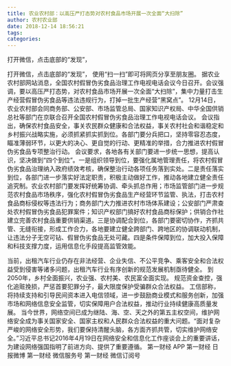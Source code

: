```yaml
---
title: 农业农村部：以高压严打态势对农村食品市场开展一次全面“大扫除”
author: 农村农业部
date: 2018-12-14 18:56:21
tags: 
categories: 
---
```

打开微信，点击底部的“发现”，
<!-- more -->
打开微信，点击底部的“发现”，
使用“扫一扫”即可将网页分享至朋友圈。
据农业农村部网站消息，全国农村假冒伪劣食品治理工作电视电话会议今日召开。会议强调，要以高压严打态势，对农村食品市场开展一次全面“大扫除”，集中力量打击生产经营假冒伪劣食品等违法违规行为，打掉一批生产经营“黑窝点”。
12月14日，农业农村部会同商务部、公安部、市场监管总局、国家知识产权局、中华全国供销总社等部门在京联合召开全国农村假冒伪劣食品治理工作电视电话会议。
会议指出，确保农村食品安全，事关农民群众健康和合法权益，事关农村社会和谐稳定和乡村振兴战略实施，必须抓紧抓实抓到位。各部门要分兵把口，坚持零容忍态度，瞄准薄弱环节，以更大的决心、更自觉的行动、更精准的举措，合力推进农村假冒伪劣食品专项整治行动。
会议要求，各地各有关部门要进一步统一思想，提高认识，坚决做到“四个到位”。一是组织领导到位，要强化属地管理责任，将农村假冒伪劣食品治理纳入政府绩效考核，确保整治行动各项任务落到实处。二是责任落实到位，各部门进一步落实好法定职责，积极主动做好工作，推动各地建立健全责任追究制。农业农村部门要发挥好统筹协调、牵头抓总作用；市场监管部门进一步规范农村食品市场秩序，强化农村假冒伪劣食品生产经营环节监管、执法，打击农村食品商标侵权等违法行为；商务部门大力推进农村市场体系建设；公安部门严肃查处农村假冒伪劣食品犯罪案件；知识产权部门搞好农村食品商标保护；供销合作社建立完善农村食品重要供销渠道。三是协调配合到位，各部门要密切协作，齐抓共管、无缝衔接，形成工作合力，各地要建立健全跨部门、跨地区的协调联动机制，让违法分子无空可钻、假冒伪劣食品无处可藏。四是条件保障到位，加大投入保障和科技支撑力度，运用信息化手段提高监管效能。
 
 
当前，出租汽车行业仍存在非法经营、企业失信、不公平竞争、乘客安全和合法权益受到侵害等诸多问题，出租汽车行业有序创新的规范发展机制亟待健全。
到2050年，乡村全面振兴，农业强、农村美、农民富全面实现。
规范资金查控，强化追赃挽损，严惩首要犯罪分子，最大限度保护受骗群众合法权益。
工信部称，将持续支持和引导民间资本进入电信领域，进一步鼓励商业模式和服务创新，加强市场和网络信息安全监管，切实保障用户合法权益，推动行业持续健康高质量发展。
当今世界，网络空间已成为继陆、海、空、天之外的第五主权空间，维护网络安全成为事关国家安全、国家主权和人民群众合法权益的重大问题。“面对复杂严峻的网络安全形势，我们要保持清醒头脑，各方面齐抓共管，切实维护网络安全。”习近平总书记2016年4月19日在网络安全和信息化工作座谈会上的重要讲话，为建设网络强国指明了前进方向、提供了重要遵循。
第一财经
APP
第一财经
日报微博
第一财经
微信服务号
第一财经
微信订阅号
